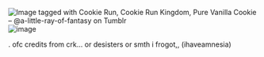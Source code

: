 <img src="https://64.media.tumblr.com/8d8f16be5b43b1bbd1700ba714112f27/9c836d707a40cafe-cd/s540x810/2599d9bdf21446cd29b9f8416f14459d17e59d57.gifv" alt="Image tagged with Cookie Run, Cookie Run Kingdom, Pure Vanilla Cookie –  @a-little-ray-of-fantasy on Tumblr"/>![image](https://github.com/user-attachments/assets/0e09277f-046d-409e-bb3e-1138c4a18c55)

. ofc credits from crk... or desisters or smth i frogot,, (ihaveamnesia)
